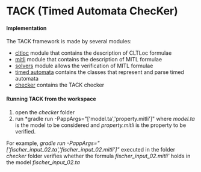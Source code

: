 # TACK (Timed Automata ChecKer)


#### Implementation
The TACK framework is made by several modules:

* [cltloc](/cltloc) module that contains the description of CLTLoc formulae
* [mitli](/mitli) module that contains the description of  MITL formulae
* [solvers](/solvers) module allows the verification of MITL formulae
* [timed automata](/timedAutomata) contains the classes that represent and parse timed automata
* [checker](/checker) contains the TACK checker

#### Running TACK from the workspace
1) open the *checker* folder
2) run *gradle run -PappArgs="['model.ta','property.mitli']" where *model.ta* is the model to be considered and *property.mitli* is the property to be verified.  

For example, *gradle run -PappArgs="['fischer_input_02.ta','fischer_input_02.mitli']"* executed in the folder *checker* folder verifies whether the formula *fischer_input_02.mitli'* holds in the model *fischer_input_02.ta*